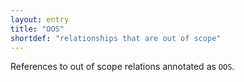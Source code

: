 ```yaml
---
layout: entry
title: "OOS"
shortdef: "relationships that are out of scope"
---
```


References to out of scope relations annotated as `OOS`.
